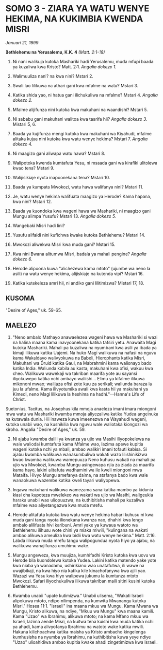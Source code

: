 # SOMO 3 - ZIARA YA WATU WENYE HEKIMA, NA KUKIMBIA KWENDA MISRI

*Januari 21, 1899*

**Bethlehemu na Yerusalemu, K.K. 4**
*(Matt. 2:1-18)*

1. Ni nani walikuja kutoka Mashariki hadi Yerusalemu, muda mfupi baada ya kuzaliwa kwa Kristo? Matt. 2:1. *Angalia dokezo 1.*

2. Walimuuliza nani? na kwa nini? Mstari 2.

3. Swali lao lilikuwa na athari gani kwa mfalme na watu? Mstari 3.

4. Katika shida yao, ni hatua gani ilichukuliwa na mfalme? Mstari 4. *Angalia dokezo 2.*

5. Mfalme alijifunza nini kutoka kwa makuhani na waandishi? Mstari 5.

6. Ni sababu gani makuhani walitoa kwa taarifa hii? *Angalia dokezo 3.* Mistari 5, 6.

7. Baada ya kujifunza mengi kutoka kwa makuhani wa Kiyahudi, mfalme alitaka kujua nini kutoka kwa watu wenye hekima? Mstari 7. *Angalia dokezo 4.*

8. Ni maagizo gani aliwapa watu hawa? Mstari 8.

9. Walipotoka kwenda kumtafuta Yesu, ni msaada gani wa kirafiki ulitolewa kwao tena? Mstari 9.

10. Walijisikiaje nyota inapoonekana tena? Mstari 10.

11. Baada ya kumpata Mwokozi, watu hawa walifanya nini? Mstari 11.

12. Je, watu wenye hekima walifuata maagizo ya Herode? Kama hapana, kwa nini? Mstari 12.

13. Baada ya kuondoka kwa wageni hawa wa Mashariki, ni maagizo gani Mungu alimpa Yusufu? Mstari 13. *Angalia dokezo 5.*

14. Wangebaki Misri hadi lini?

15. Yusufu alifaidi nini kufichwa kwake kutoka Bethlehemu? Mstari 14.

16. Mwokozi aliwekwa Misri kwa muda gani? Mstari 15.

17. Kwa nini Bwana alitumwa Misri, badala ya mahali pengine? *Angalia dokezo 6.*

18. Herode alipoona kuwa "alichezewa kama mtoto" (ujumbe wa neno la asili) na watu wenye hekima, alijiskiaje na kutenda vipi? Mstari 16.

19. Katika kutekeleza amri hii, ni andiko gani lilitimizwa? Mistari 17, 18.

## KUSOMA

"Desire of Ages," uk. 59-65.

## MAELEZO

1. "Neno ambalo Mathayo anawaelezea wageni hawa wa Mashariki si wazi na halina maana kama inavyoonekana katika tafsiri yetu. Anawaita Magi kutoka Mashariki. Mahali pa kuzaliwa na nyumbani kwa asili ya ibada ya kimaji ilikuwa katika Uajemi. Na huko Magi walikuwa na nafasi na nguvu kama Wakaldayo walivyokuwa na Babeli, Hierophants katika Misri, Makuhani wa Druid katika Gaul, na Mabrahmini kama walionayo bado katika India. Waliunda kabila au kasta, makuhani kwa ofisi, wakuu kwa cheo. Walikuwa wawekaji wa takriban maarifa yote au sayansi iliyokuwepo katika nchi ambayo waliishi... Elimu ya kifalme ilikuwa mikononi mwao; walijaza ofisi zote kuu za serikali; waliunda baraza la juu la ufalme. Kama ilivyotumika awali kwa kasta hii ya makuhani ya Kimedi, neno Magi lilikuwa la heshima na hadhi."—Hanna's Life of Christ.

Suetonius, Tacitus, na Josephus kila mmoja anaeleza imani imara miongoni mwa watu wa Mashariki kwamba mmoja aliyezaliwa katika Yudea angeinuka na kutawala dunia. Hii inaweza kuwa imeenezwa na Wayahudi wageni, kutoka unabii wao, na kushikilia kwa nguvu wale waliotaka kiongozi wa kiroho. Angalia "Desire of Ages," uk. 59.

2. Ni ajabu kwamba dalili ya kwanza ya ujio wa Masihi iliyopokelewa na wale waliodai kumtafuta kama Mfalme wao, lazima apewe kupitia wageni kutoka nchi ya mbali, ambao walikiri imani tofauti kabisa. Si ajabu kwamba walikuwa wanasumbuliwa wakati wazo lilishinikizwa kwao kwamba walikuwa wamepuuza Neno kuhusu wakati na mahali pa ujio wa Mwokozi, kwamba Mungu asingewapa njia za ziada za maarifa kama hayo, lakini alitafuta wadhamini wa ile kweli miongoni mwa Mataifa. Hivyo Mungu amefanya daima, na atafanya bado kwa wale wanaokuwa wazembe katika kweli tayari waliyopewa.

3. Ingawa makuhani walikuwa wamezama sana katika mambo ya kidunia kiasi cha kupoteza mwelekeo wa wakati wa ujio wa Masihi, waligeukia haraka unabii wao uliopuuzwa, na kuthibitisha mahali pa kuzaliwa mfalme wao aliyetangazwa kwa muda mrefu.

4. Herode alitafuta kutoka kwa watu wenye hekima habari kuhusu ni kwa muda gani tangu nyota ilionekana kwanza nao, dhahiri kwa lengo ambalo alilifuata hivi karibuni. Amri yake ya kuwaua watoto wa Bethlehemu ilihusu wote chini ya miaka miwili, "kulingana na wakati ambao alikuwa ameuliza kwa bidii kwa watu wenye hekima." Matt. 2:16. Labda ilikuwa muda mrefu tangu walipogundua nyota hiyo ya ajabu, na walikuwa wanajifunza umuhimu wake.

5. Mungu angeweza, kwa muujiza, kumhifadhi Kristo kutoka kwa uovu wa Herode bila kuondolewa kutoka Yudea. Lakini katika matendo yake yote kwa niaba ya wanadamu, ushirikiano wao unatafutwa, ili wawe na uwajibikaji, na kwa hiyo nia katika kile kinachofanywa kwa ajili yao. Wazazi wa Yesu kwa hiyo walipewa jukumu la kumtunza mtoto Mwokozi. Safari iliyochukuliwa ilikuwa takriban maili sitini kusini kutoka Bethlehemu.

6. Kwamba unabii "upate kutimizwa." Unabii ulisema, "Wakati Israeli alipokuwa mtoto, ndipo nilimpenda, na kumwita Mwanangu kutoka Misri." Hosea 11:1. "Israeli" ina maana mkuu wa Mungu. Kama Mwana wa Mungu, Kristo alikuwa, na ndiye, "Mkuu wa Mungu" kwa maana kamili. Kama "Uzao" wa Ibrahimu, alikuwa mtoto; na kama Mfano mkuu wa Israeli, lazima aende Misri, na kuitwa tena kuishi kwa muda katika nchi ya ahadi, kama alivyofanya Ibrahimu na watoto wake katika mwili. Hakuna kilichoachwa katika maisha ya Kristo ambacho kingelenga kumhusisha na nyumba ya Ibrahimu, na kuthibitisha kuwa yeye ndiye "Uzao" ulioahidiwa ambao kupitia kwake ahadi zingetimizwa kwa Israeli.